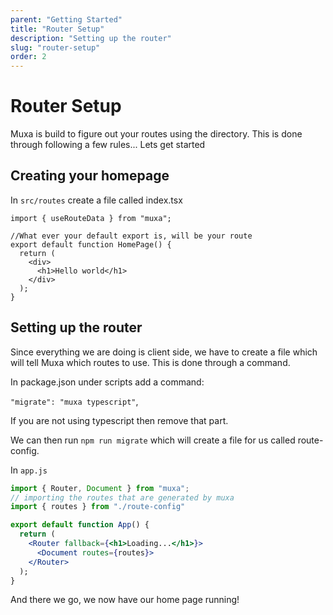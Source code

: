 ```yaml
---
parent: "Getting Started"
title: "Router Setup"
description: "Setting up the router"
slug: "router-setup"
order: 2
---
```


# Router Setup

Muxa is build to figure out your routes using the directory. This is done
through following a few rules... Lets get started

## Creating your homepage

In `src/routes` create a file called index.tsx

```tsx
import { useRouteData } from "muxa";

//What ever your default export is, will be your route
export default function HomePage() {
  return (
    <div>
      <h1>Hello world</h1>
    </div>
  );
}
```

## Setting up the router

Since everything we are doing is client side, we have to create a file which
will tell Muxa which routes to use. This is done through a command.

In package.json under scripts add a command:

`"migrate": "muxa typescript"`,

If you are not using typescript then remove that part.

We can then run `npm run migrate` which will create a file for us called
route-config.

In `app.js`

```jsx
import { Router, Document } from "muxa";
// importing the routes that are generated by muxa
import { routes } from "./route-config"

export default function App() {
  return (
    <Router fallback={<h1>Loading...</h1>}>
      <Document routes={routes}>
    </Router>
  );
}
```

And there we go, we now have our home page running!
